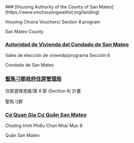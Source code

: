 <RenderIf language="en">
### [Housing Authority of the County of San Mateo](https://www.smchousingwaitlist.org/landing) 

Housing Choice Vouchers/ Section 8 program

San Mateo County
</RenderIf>
<RenderIf language="es">
### [Autoridad de Vivienda del Condado de San Mateo](https://www.smchousingwaitlist.org/landing) 

Vales de elección de vivienda/programa Sección 8

Condado de San Mateo
</RenderIf>
<RenderIf language="zh">
### [聖馬刁郡政府住房管理局](https://www.smchousingwaitlist.org/landing) 

住房選擇憑據/第 8 節 (Section 8) 計畫

聖馬刁郡
</RenderIf>
<RenderIf language="vi">
### [Cơ Quan Gia Cư Quận San Mateo](https://www.smchousingwaitlist.org/landing) 

Chương trình Phiếu Chọn Nhà/ Mục 8

Quận San Mateo

</RenderIf>
